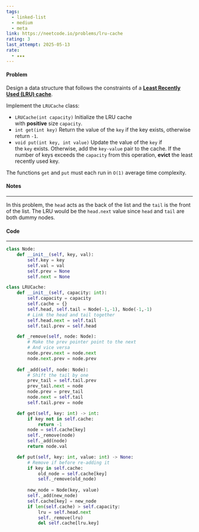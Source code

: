```yaml
---
tags:
  - linked-list
  - medium
  - meta
link: https://neetcode.io/problems/lru-cache
rating: 3
last_attempt: 2025-05-13
rate:
  - ★★★
---
```

#### Problem
Design a data structure that follows the constraints of a **[Least Recently Used (LRU) cache](https://en.wikipedia.org/wiki/Cache_replacement_policies#LRU)**.

Implement the `LRUCache` class:

- `LRUCache(int capacity)` Initialize the LRU cache with **positive** size `capacity`.
- `int get(int key)` Return the value of the `key` if the key exists, otherwise return `-1`.
- `void put(int key, int value)` Update the value of the `key` if the `key` exists. Otherwise, add the `key-value` pair to the cache. If the number of keys exceeds the `capacity` from this operation, **evict** the least recently used key.

The functions `get` and `put` must each run in `O(1)` average time complexity.

#### Notes
---
In this problem, the `head` acts as the back of the list and the `tail` is the front of the list. The LRU would be the `head.next` value since `head` and `tail` are both dummy nodes.

#### Code
---

```python
class Node:
    def __init__(self, key, val):
        self.key = key
        self.val = val
        self.prev = None
        self.next = None

class LRUCache:
    def __init__(self, capacity: int):
        self.capacity = capacity
        self.cache = {}
        self.head, self.tail = Node(-1,-1), Node(-1,-1)
		# Link the head and tail together
        self.head.next = self.tail
        self.tail.prev = self.head

    def _remove(self, node: Node):
		# Make the prev pointer point to the next
		# And vice versa
        node.prev.next = node.next
        node.next.prev = node.prev
    
    def _add(self, node: Node):
		# Shift the tail by one
        prev_tail = self.tail.prev
        prev_tail.next = node
        node.prev = prev_tail
        node.next = self.tail
        self.tail.prev = node

    def get(self, key: int) -> int:
        if key not in self.cache:
            return -1
        node = self.cache[key]
        self._remove(node)
        self._add(node)
        return node.val

    def put(self, key: int, value: int) -> None:
		# Remove if before re-adding it
        if key in self.cache:
            old_node = self.cache[key]
            self._remove(old_node)
        
        new_node = Node(key, value)
        self._add(new_node)
        self.cache[key] = new_node
        if len(self.cache) > self.capacity:
            lru = self.head.next
            self._remove(lru)
            del self.cache[lru.key]
```
